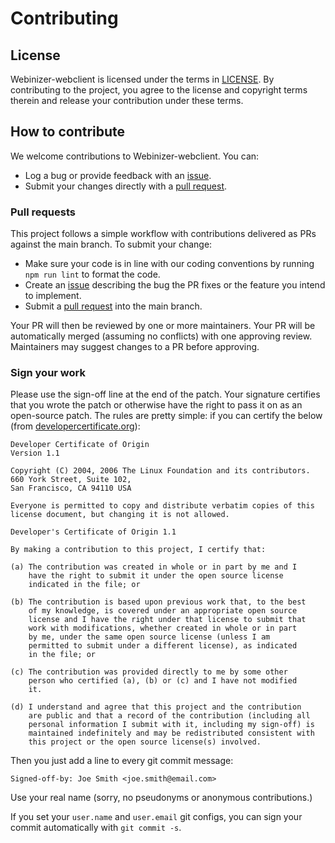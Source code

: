 # Contributing

## License

Webinizer-webclient is licensed under the terms in [LICENSE](LICENSE). By contributing to the project, you agree to the license and copyright terms therein and release your contribution under these terms.

## How to contribute

We welcome contributions to Webinizer-webclient. You can:

- Log a bug or provide feedback with an [issue].
- Submit your changes directly with a [pull request].

### Pull requests

This project follows a simple workflow with contributions delivered as PRs against the main branch.
To submit your change:

- Make sure your code is in line with our coding conventions by running `npm run lint` to format the
  code.
- Create an [issue] describing the bug the PR fixes or the feature you intend to implement.
- Submit a [pull request] into the main branch.

Your PR will then be reviewed by one or more maintainers. Your PR will be automatically merged
(assuming no conflicts) with one approving review. Maintainers may suggest changes to a PR before
approving.
### Sign your work

Please use the sign-off line at the end of the patch. Your signature certifies that you wrote the patch or otherwise have the right to pass it on as an open-source patch. The rules are pretty simple: if you can certify
the below (from [developercertificate.org](http://developercertificate.org/)):

```
Developer Certificate of Origin
Version 1.1

Copyright (C) 2004, 2006 The Linux Foundation and its contributors.
660 York Street, Suite 102,
San Francisco, CA 94110 USA

Everyone is permitted to copy and distribute verbatim copies of this
license document, but changing it is not allowed.

Developer's Certificate of Origin 1.1

By making a contribution to this project, I certify that:

(a) The contribution was created in whole or in part by me and I
    have the right to submit it under the open source license
    indicated in the file; or

(b) The contribution is based upon previous work that, to the best
    of my knowledge, is covered under an appropriate open source
    license and I have the right under that license to submit that
    work with modifications, whether created in whole or in part
    by me, under the same open source license (unless I am
    permitted to submit under a different license), as indicated
    in the file; or

(c) The contribution was provided directly to me by some other
    person who certified (a), (b) or (c) and I have not modified
    it.

(d) I understand and agree that this project and the contribution
    are public and that a record of the contribution (including all
    personal information I submit with it, including my sign-off) is
    maintained indefinitely and may be redistributed consistent with
    this project or the open source license(s) involved.
```

Then you just add a line to every git commit message:

    Signed-off-by: Joe Smith <joe.smith@email.com>

Use your real name (sorry, no pseudonyms or anonymous contributions.)

If you set your `user.name` and `user.email` git configs, you can sign your
commit automatically with `git commit -s`.


[issue]: https://github.com/intel/webinizer-webclient/issues
[pull request]: https://github.com/intel/webinizer-webclient/pulls
